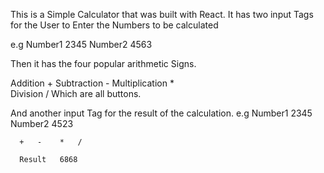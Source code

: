 This is a Simple Calculator that was built with React. It has two input Tags for the User to Enter the Numbers to be calculated 

e.g Number1  2345
    Number2  4563

Then it has the four popular arithmetic Signs.

Addition + 
Subtraction - 
Multiplication *  
Division /
Which are all buttons.

And another input Tag for the result of the calculation.
e.g
      Number1  2345
      Number2  4523

      +   -    *   /

      Result   6868

